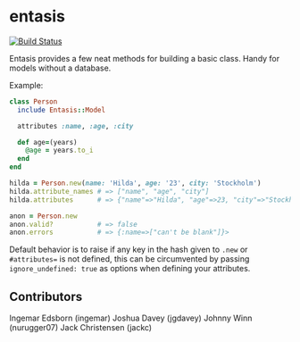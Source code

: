 entasis
=======

[![Build Status](https://secure.travis-ci.org/ingemar/entasis.png)](http://travis-ci.org/ingemar/entasis)

Entasis provides a few neat methods for building a basic class. Handy for models without a database.

Example:

```ruby
class Person
  include Entasis::Model

  attributes :name, :age, :city

  def age=(years)
    @age = years.to_i
  end
end

hilda = Person.new(name: 'Hilda', age: '23', city: 'Stockholm')
hilda.attribute_names # => ["name", "age", "city"]
hilda.attributes      # => {"name"=>"Hilda", "age"=>23, "city"=>"Stockholm"}

anon = Person.new
anon.valid?           # => false
anon.errors           # => {:name=>["can't be blank"]}>
```

Default behavior is to raise if any key in the hash given to `.new` or `#attributes=` is not defined,
this can be circumvented by passing `ignore_undefined: true` as options when defining your attributes.

Contributors
------------

Ingemar Edsborn (ingemar)
Joshua Davey (jgdavey)
Johnny Winn (nurugger07)
Jack Christensen (jackc)
